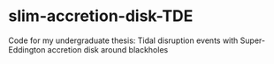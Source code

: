 # slim-accretion-disk-TDE
Code for my undergraduate thesis: Tidal disruption events with Super-Eddington accretion disk around blackholes
